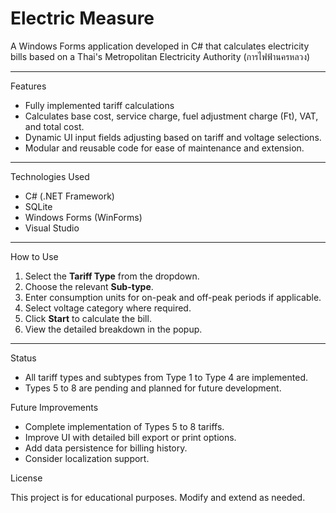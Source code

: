 # Electric Measure

A Windows Forms application developed in C# that calculates electricity bills based on a Thai's Metropolitan Electricity Authority (การไฟฟ้านครหลวง)

---

Features

- Fully implemented tariff calculations
- Calculates base cost, service charge, fuel adjustment charge (Ft), VAT, and total cost.
- Dynamic UI input fields adjusting based on tariff and voltage selections.
- Modular and reusable code for ease of maintenance and extension.

---

Technologies Used

- C# (.NET Framework)
- SQLite
- Windows Forms (WinForms)
- Visual Studio

---

How to Use

1. Select the **Tariff Type** from the dropdown.
2. Choose the relevant **Sub-type**.
3. Enter consumption units for on-peak and off-peak periods if applicable.
4. Select voltage category where required.
5. Click **Start** to calculate the bill.
6. View the detailed breakdown in the popup.

---

Status

- All tariff types and subtypes from Type 1 to Type 4 are implemented.
- Types 5 to 8 are pending and planned for future development.

Future Improvements

- Complete implementation of Types 5 to 8 tariffs.
- Improve UI with detailed bill export or print options.
- Add data persistence for billing history.
- Consider localization support.

License

This project is for educational purposes. Modify and extend as needed.
